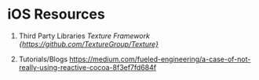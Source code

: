 # iOS Resources

1. Third Party Libraries
  *Texture Framework {https://github.com/TextureGroup/Texture}*

2. Tutorials/Blogs
  https://medium.com/fueled-engineering/a-case-of-not-really-using-reactive-cocoa-8f3ef7fd684f
